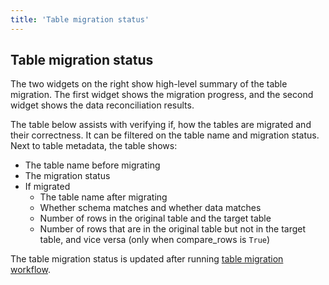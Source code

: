 ```yaml
--- 
title: 'Table migration status'
---
```


## Table migration status

The two widgets on the right show high-level summary of the table migration. The first widget shows the migration
progress, and the second widget shows the data reconciliation results.


The table below assists with verifying if, how the tables are migrated and their correctness. It can be filtered on the
table name and migration status. Next to table metadata, the table shows:
- The table name before migrating
- The migration status
- If migrated
  - The table name after migrating
  - Whether schema matches and whether data matches
  - Number of rows in the original table and the target table
  - Number of rows that are in the original table but not in the target table, and vice versa (only when compare_rows is `True`)

The table migration status is updated after running [table migration workflow](https://github.com/databrickslabs/ucx/blob/main/README.md#table-migration-workflow).
